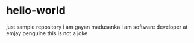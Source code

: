 # hello-world
just sample repository
i am gayan madusanka
i am software developer at emjay penguine
this is not a joke
